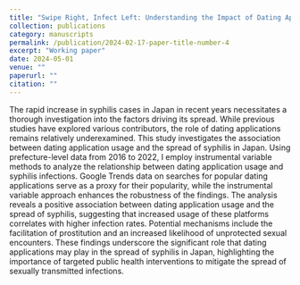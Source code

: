 ```yaml
---
title: "Swipe Right, Infect Left: Understanding the Impact of Dating Apps on the Syphilis Epidemic in Japan"
collection: publications
category: manuscripts
permalink: /publication/2024-02-17-paper-title-number-4
excerpt: "Working paper"
date: 2024-05-01
venue: ""
paperurl: ""
citation: ""
---
```


The rapid increase in syphilis cases in Japan in recent years necessitates a
thorough investigation into the factors driving its spread. While previous studies
have explored various contributors, the role of dating applications remains
relatively underexamined. This study investigates the association between dating
application usage and the spread of syphilis in Japan. Using prefecture-level data
from 2016 to 2022, I employ instrumental variable methods to analyze the
relationship between dating application usage and syphilis infections. Google
Trends data on searches for popular dating applications serve as a proxy for their
popularity, while the instrumental variable approach enhances the robustness of
the findings. The analysis reveals a positive association between dating
application usage and the spread of syphilis, suggesting that increased usage of
these platforms correlates with higher infection rates. Potential mechanisms
include the facilitation of prostitution and an increased likelihood of unprotected
sexual encounters. These findings underscore the significant role that dating
applications may play in the spread of syphilis in Japan, highlighting the
importance of targeted public health interventions to mitigate the spread of
sexually transmitted infections.
